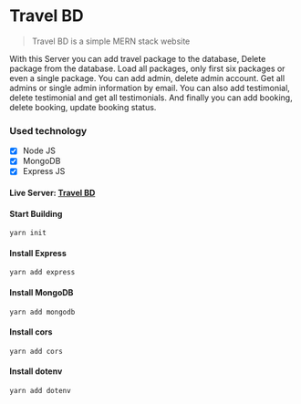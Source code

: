 # Travel BD
> Travel BD is a simple MERN stack website

With this Server you can add travel package to the database, Delete package from the database. Load all packages, only first six packages or even a single package. You can add admin, delete admin account. Get all admins or single admin information by email. You can also add testimonial, delete testimonial and get all testimonials. And finally you can add booking, delete booking, update booking status.

### Used technology
- [x] Node JS
- [x] MongoDB
- [x] Express JS

#### Live Server: [Travel BD](https://ph-travelbd.herokuapp.com)

#### Start Building
```
yarn init
```

#### Install Express
```
yarn add express
```

#### Install MongoDB
```
yarn add mongodb
```

#### Install cors
```
yarn add cors
```

#### Install dotenv
```
yarn add dotenv
```